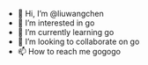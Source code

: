 - 👋 Hi, I’m @liuwangchen
- 👀 I’m interested in go
- 🌱 I’m currently learning go
- 💞️ I’m looking to collaborate on go
- 📫 How to reach me gogogo

<!---
liuwangchen/liuwangchen is a ✨ special ✨ repository because its `README.md` (this file) appears on your GitHub profile.
You can click the Preview link to take a look at your changes.
--->
